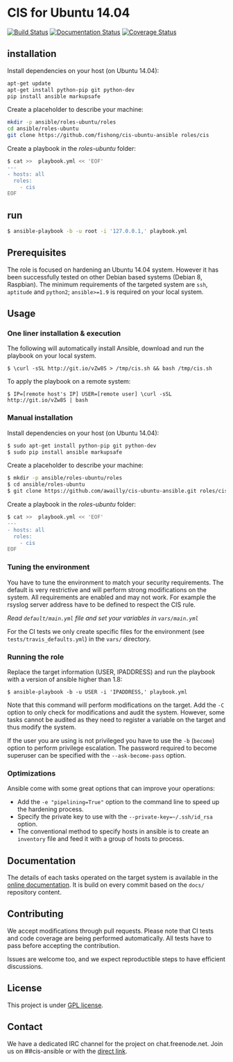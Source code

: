 # CIS for Ubuntu 14.04

[![Build Status](https://travis-ci.org/awailly/cis-ubuntu-ansible.svg?branch=master)](https://travis-ci.org/awailly/cis-ubuntu-ansible)
[![Documentation Status](https://readthedocs.org/projects/cis-ubuntu-ansible/badge/?version=latest)](https://readthedocs.org/projects/cis-ubuntu-ansible/?badge=latest)
[![Coverage Status](https://coveralls.io/repos/awailly/cis-ubuntu-ansible/badge.svg?branch=master)](https://coveralls.io/r/awailly/cis-ubuntu-ansible?branch=master)

## installation

Install dependencies on your host (on Ubuntu 14.04):

```bash
apt-get update
apt-get install python-pip git python-dev
pip install ansible markupsafe
```

Create a placeholder to describe your machine:

```bash
mkdir -p ansible/roles-ubuntu/roles
cd ansible/roles-ubuntu
git clone https://github.com/fishong/cis-ubuntu-ansible roles/cis
```

Create a playbook in the _roles-ubuntu_ folder:

```bash
$ cat >>  playbook.yml << 'EOF'
---
- hosts: all
  roles:
    - cis
EOF
```

## run
```bash
$ ansible-playbook -b -u root -i '127.0.0.1,' playbook.yml
```




## Prerequisites

The role is focused on hardening an Ubuntu 14.04 system. However it has been successfully tested on other Debian based systems (Debian 8, Raspbian). The minimum requirements of the targeted system are `ssh`, `aptitude` and `python2`; `ansible>=1.9` is required on your local system.

## Usage

### One liner installation & execution

The following will automatically install Ansible, download and run the playbook on your local system.
```
$ \curl -sSL http://git.io/vZw8S > /tmp/cis.sh && bash /tmp/cis.sh
```
To apply the playbook on a remote system:
```
$ IP=[remote host's IP] USER=[remote user] \curl -sSL http://git.io/vZw8S | bash
```

### Manual installation

Install dependencies on your host (on Ubuntu 14.04):

```bash
$ sudo apt-get install python-pip git python-dev
$ sudo pip install ansible markupsafe
```

Create a placeholder to describe your machine:

```bash
$ mkdir -p ansible/roles-ubuntu/roles
$ cd ansible/roles-ubuntu
$ git clone https://github.com/awailly/cis-ubuntu-ansible.git roles/cis
```

Create a playbook in the _roles-ubuntu_ folder:

```bash
$ cat >>  playbook.yml << 'EOF'
---
- hosts: all
  roles:
    - cis
EOF
```

### Tuning the environment

You have to tune the environment to match your security requirements. The default is very restrictive and will perform strong modifications on the system. All requirements are enabled and may not work. For example the rsyslog server address have to be defined to respect the CIS rule.

*Read `default/main.yml` file and set your variables in `vars/main.yml`*

For the CI tests we only create specific files for the environment (see `tests/travis_defaults.yml`) in the `vars/` directory.

### Running the role

Replace the target information (USER, IPADDRESS) and run the playbook with a version of ansible higher than 1.8:

    $ ansible-playbook -b -u USER -i 'IPADDRESS,' playbook.yml

Note that this command will perform modifications on the target. Add the `-C` option to only check for modifications and audit the system. However, some tasks cannot be audited as they need to register a variable on the target and thus modify the system.

If the user you are using is not privileged you have to use the `-b` (`become`) option to perform privilege escalation. The password required to become superuser can be specified with the `--ask-become-pass` option.

### Optimizations

Ansible come with some great options that can improve your operations:

- Add the `-e "pipelining=True"` option to the command line to speed up the hardening process.
- Specify the private key to use with the `--private-key=~/.ssh/id_rsa` option.
- The conventional method to specify hosts in ansible is to create an `inventory` file and feed it with a group of hosts to process.

## Documentation

The details of each tasks operated on the target system is available in the [online documentation](http://cis-ubuntu-ansible.readthedocs.org/en/latest/). It is build on every commit based on the `docs/` repository content.

## Contributing

We accept modifications through pull requests. Please note that CI tests and code coverage are being performed automatically. All tests have to pass before accepting the contribution.

Issues are welcome too, and we expect reproductible steps to have efficient discussions.

## License

This project is under [GPL license](LICENSE).

## Contact

We have a dedicated IRC channel for the project on chat.freenode.net. Join us on ##cis-ansible or with the [direct link](https://kiwiirc.com/client/irc.freenode.net/?nick=GuestAnsib|?##cis-ansible).

